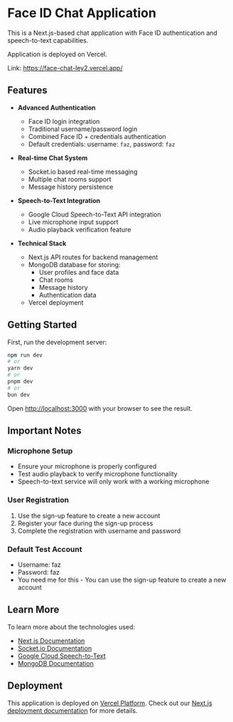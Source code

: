# Face ID Chat Application

This is a Next.js-based chat application with Face ID authentication and speech-to-text capabilities.

Application is deployed on Vercel. 

Link: https://face-chat-ley2.vercel.app/

## Features

- **Advanced Authentication**
  - Face ID login integration
  - Traditional username/password login
  - Combined Face ID + credentials authentication
  - Default credentials: username: `faz`, password: `faz`

- **Real-time Chat System**
  - Socket.io based real-time messaging
  - Multiple chat rooms support
  - Message history persistence

- **Speech-to-Text Integration**
  - Google Cloud Speech-to-Text API integration
  - Live microphone input support
  - Audio playback verification feature

- **Technical Stack**
  - Next.js API routes for backend management
  - MongoDB database for storing:
    - User profiles and face data
    - Chat rooms
    - Message history
    - Authentication data
  - Vercel deployment

## Getting Started

First, run the development server:

```bash
npm run dev
# or
yarn dev
# or
pnpm dev
# or
bun dev
```

Open [http://localhost:3000](http://localhost:3000) with your browser to see the result.

## Important Notes

### Microphone Setup
- Ensure your microphone is properly configured
- Test audio playback to verify microphone functionality
- Speech-to-text service will only work with a working microphone

### User Registration
1. Use the sign-up feature to create a new account
2. Register your face during the sign-up process
3. Complete the registration with username and password

### Default Test Account
- Username: faz
- Password: faz
- You need me for this - You can use the sign-up feature to create a new account

## Learn More

To learn more about the technologies used:

- [Next.js Documentation](https://nextjs.org/docs)
- [Socket.io Documentation](https://socket.io/docs/v4)
- [Google Cloud Speech-to-Text](https://cloud.google.com/speech-to-text)
- [MongoDB Documentation](https://docs.mongodb.com)

## Deployment

This application is deployed on [Vercel Platform](https://vercel.com). Check out our [Next.js deployment documentation](https://nextjs.org/docs/app/building-your-application/deploying) for more details.